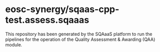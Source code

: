 <!--
SPDX-FileCopyrightText: Copyright contributors to the Software Quality Assurance as a Service (SQAaaS) project <sqaaas@ibergrid.eu>

SPDX-License-Identifier: GPL-3.0-only
-->

# eosc-synergy/sqaas-cpp-test.assess.sqaaas
This repository has been generated by the SQAaaS platform to run the pipelines
for the operation of the
Quality Assessment & Awarding (QAA)
module.